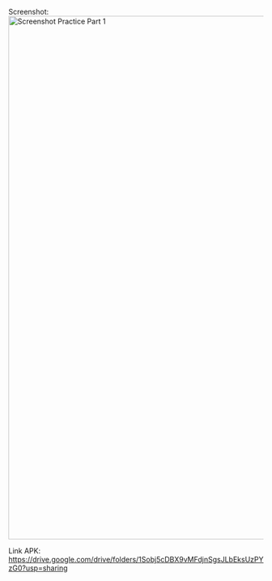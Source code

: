 Screenshot:
<img width="1919" height="1032" alt="Screenshot Practice Part 1" src="https://github.com/user-attachments/assets/36af56fe-d078-4517-85d2-b93be9a93c3f" />

Link APK:
https://drive.google.com/drive/folders/1Sobj5cDBX9vMFdjnSgsJLbEksUzPYzG0?usp=sharing
